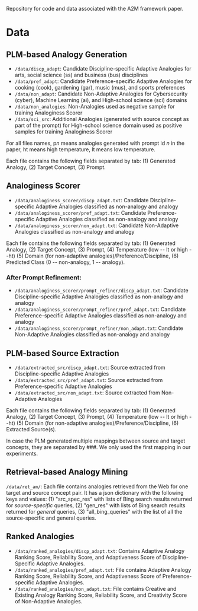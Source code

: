Repository for code and data associated with the A2M framework paper.

# Data

## PLM-based Analogy Generation

* `/data/discp_adapt`: Candidate Discipline-specific Adaptive Analogies for arts, social science (ss) and business (bus) disciplines
* `/data/pref_adapt`: Candidate Preference-specific Adaptive Analogies for cooking (cook), gardening (gar), music (mus), and sports preferences
* `/data/non_adapt`: Candidate Non-Adaptive Analogies for Cybersecurity (cyber), Machine Learning (ai), and High-school science (sci) domains
* `/data/non_analogies`: Non-Analogies used as negative sample for training Analoginess Scorer
* `/data/sci_src`: Additional Analogies (generated with source concept as part of the prompt) for High-school science domain used as positive samples for training Analoginess Scorer

For all files names, p<em>n</em> means analogies generated with prompt id <em>n</em> in the paper, ht means high temperature, lt means low temperature.

Each file contains the following fields separated by tab: (1) Generated Analogy, (2) Target Concept, (3) Prompt.

## Analoginess Scorer

* `/data/analoginess_scorer/discp_adapt.txt`: Candidate Discipline-specific Adaptive Analogies classified as non-analogy and analogy
* `/data/analoginess_scorer/pref_adapt.txt`: Candidate Preference-specific Adaptive Analogies classified as non-analogy and analogy
* `/data/analoginess_scorer/non_adapt.txt`: Candidate Non-Adaptive Analogies classified as non-analogy and analogy

Each file contains the following fields separated by tab: (1) Generated Analogy, (2) Target Concept, (3) Prompt, (4) Temperature (low -- lt or high --ht) (5) Domain (for non-adaptive analogies)/Preference/Discipline, (6) Predicted Class (0 -- non-analogy, 1 -- analogy).

### After Prompt Refinement: 

* `/data/analoginess_scorer/prompt_refiner/discp_adapt.txt`: Candidate Discipline-specific Adaptive Analogies classified as non-analogy and analogy
* `/data/analoginess_scorer/prompt_refiner/pref_adapt.txt`: Candidate Preference-specific Adaptive Analogies classified as non-analogy and analogy
* `/data/analoginess_scorer/prompt_refiner/non_adapt.txt`: Candidate Non-Adaptive Analogies classified as non-analogy and analogy

## PLM-based Source Extraction

* `/data/extracted_src/discp_adapt.txt`: Source extracted from Discipline-specific Adaptive Analogies 
* `/data/extracted_src/pref_adapt.txt`: Source extracted from Preference-specific Adaptive Analogies
* `/data/extracted_src/non_adapt.txt`: Source extracted from Non-Adaptive Analogies

Each file contains the following fields separated by tab: (1) Generated Analogy, (2) Target Concept, (3) Prompt, (4) Temperature (low -- lt or high --ht) (5) Domain (for non-adaptive analogies)/Preference/Discipline, (6) Extracted Source(s).

In case the PLM generated multiple mappings between source and target concepts, they are separated by ###. We only used the first mapping in our experiments.

## Retrieval-based Analogy Mining

`/data/ret_am/`: Each file contains analogies retrieved from the Web for one target and source concept pair. It has a json dictionary with the following keys and values: (1) "src_spec_res" with lists of Bing search results returned for <em>source-specific</em> queries, (2) "gen_res" with lists of Bing search results returned for <em>general</em> queries, (3) "all_bing_queries" with the list of all the source-specific and general queries.

## Ranked Analogies

* `/data/ranked_analogies/discp_adapt.txt`: Contains Adaptive Analogy Ranking Score, Reliability Score, and Adaptiveness Score of Discipline-Specific Adaptive Analogies.  
* `/data/ranked_analogies/pref_adapt.txt`: File contains Adaptive Analogy Ranking Score, Reliability Score, and Adaptiveness Score of Preference-specific Adaptive Analogies.  
* `/data/ranked_analogies/non_adapt.txt`: File contains Creative and Existing Analogy Ranking Score, Reliability Score, and Creativity Score of Non-Adaptive Analogies.  
